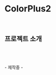 &nbsp;&nbsp;&nbsp;&nbsp;&nbsp;&nbsp; <h1>ColorPlus2</h1> <br/>
<h2>프로젝트 소개</h2><br/>
<br/>
<br/> 
- 제작중 -
